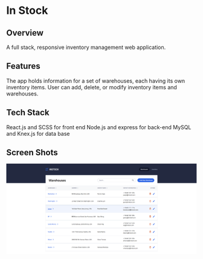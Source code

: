 # In Stock

## Overview

A full stack, responsive inventory management web application.

## Features

The app holds information for a set of warehouses, each having its own inventory items.
User can add, delete, or modify inventory items and warehouses.

## Tech Stack

React.js and SCSS for front end
Node.js and express for back-end
MySQL and Knex.js for data base

## Screen Shots
![](./md/Screenshot-1.png)

